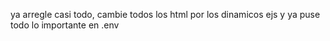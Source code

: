 ya arregle casi todo, cambie todos los html por los dinamicos ejs y ya puse todo lo importante en .env
